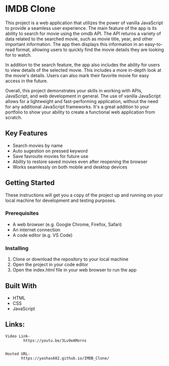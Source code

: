 # IMDB Clone 
This project is a web application that utilizes the power of vanilla JavaScript to provide a seamless user experience. The main feature of the app is its ability to search for movie using the omdb API. The API returns a variety of data related to the searched movie, such as movie title, year, and other important information. The app then displays this information in an easy-to-read format, allowing users to quickly find the movie details they are looking for to watch.

In addition to the search feature, the app also includes the ability for users to view details of the selected movie. This includes a more in-depth look at the movie's details. Users can also mark their favorite movie for easy access in the future.

Overall, this project demonstrates your skills in working with APIs, JavaScript, and web development in general. The use of vanilla JavaScript allows for a lightweight and fast-performing application, without the need for any additional JavaScript frameworks. It's a great addition to your portfolio to show your ability to create a functional web application from scratch.


## Key Features

- Search movies by name
- Auto sugestion on pressed keyword
- Save favrouite movies for future use
- Ability to restore saved movies even after reopening the browser
- Works seamlessly on both mobile and desktop devices

## Getting Started

These instructions will get you a copy of the project up and running on your local machine for development and testing purposes.

### Prerequisites

- A web browser (e.g. Google Chrome, Firefox, Safari)
- An internet connection
- A code editor (e.g. VS Code)

### Installing

1. Clone or download the repository to your local machine
2. Open the project in your code editor
3. Open the index.html file in your web browser to run the app

## Built With

- HTML
- CSS
- JavaScript

## Links:

    Video Link-
            https://youtu.be/3Lu9eAMorns
        

    Hosted URL-  
           https://yashas682.github.io/IMDB_Clone/



